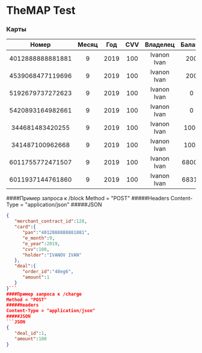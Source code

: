 # TheMAP Test
### Карты
| Номер  | Месяц  |  Год | CVV  | Владелец  | Баланс  |
| :----------: | :----------: | :----------: | :----------: | :----------: | :----------: |
| 4012888888881881  | 9  | 2019  | 100  | Ivanon Ivan  | 200  |
| 4539068477119696  | 9 | 2019 | 100  | Ivanon Ivan  | 200  |
| 5192679737272623  | 9 | 2019 | 100  | Ivanon Ivan  | 0  |
| 5420893164982661  | 9 | 2019 | 100  | Ivanon Ivan  | 0  |
| 344681483420255  | 9 | 2019 | 100  | Ivanon Ivan  | 1000  |
| 341487100962668  | 9 | 2019 | 100  | Ivanon Ivan  | 1000  |
| 6011755772471507  | 9 | 2019 | 100  | Ivanon Ivan  | 68000  |
| 6011937144761860  | 9 | 2019 | 100  | Ivanon Ivan  | 68315  |

####Пример запроса к /block
Method = "POST"
#####Headers
Content-Type = "application/json"
#####JSON
```JSON
{
   "merchant_contract_id":128,
   "card":{
      "pan":"4012888888881881",
      "e_month":9,
      "e_year":2019,
      "cvv":100,
      "holder":"IVANOV IVAN"
   },
   "deal":{
      "order_id":"48eg6",
      "amount":1
   }
}```
####Пример запроса к /charge
Method = "POST"
#####Headers
Content-Type = "application/json"
#####JSON
```JSON
{
   "deal_id":1,
   "amount":100
}
```
